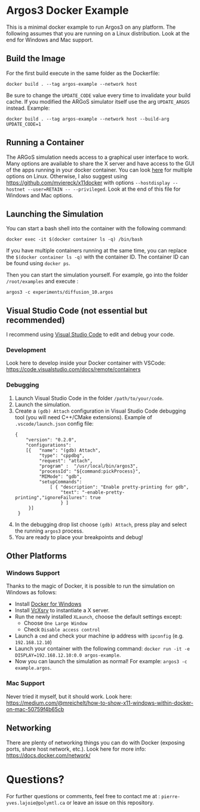 # Argos3 Docker Example
This is a minimal docker example to run Argos3 on any platform.
The following assumes that you are running on a Linux distribution.
Look at the end for Windows and Mac support.

## Build the Image
For the first build execute in the same folder as the Dockerfile: 
```
docker build . --tag argos-example --network host
```
Be sure to change the `UPDATE_CODE` value every time to invalidate your build
cache. 
If you modified the ARGoS simulator itself use the arg `UPDATE_ARGOS` instead.
Example:
```
docker build . --tag argos-example --network host --build-arg UPDATE_CODE=1
```
## Running a Container
The ARGoS simulation needs access to a graphical user interface to work. 
Many options are available to share the X server and have access to the GUI of the apps running in your
docker container.
You can look [here](http://wiki.ros.org/docker/Tutorials/GUI) for multiple options on Linux.
Otherwise, I also suggest using https://github.com/mviereck/x11docker with options `--hostdisplay --hostnet --user=RETAIN -- --privileged`. 
Look at the end of this file for Windows and Mac options.

## Launching the Simulation
You can start a bash shell into the container with the following command: 
```
docker exec -it $(docker container ls -q) /bin/bash
```
If you have multiple containers running at the same time, you can replace the `$(docker container ls -q)` with the container ID. The container ID can be found using `docker ps`. 

Then you can start the simulation yourself.
For example, go into the folder `/root/examples`
and execute :
```
argos3 -c experiments/diffusion_10.argos
```
## Visual Studio Code (not essential but recommended)
I recommend using [Visual Studio Code](https://code.visualstudio.com/) to edit
and debug your code.

### Development
Look here to develop inside your Docker container with VSCode:
https://code.visualstudio.com/docs/remote/containers

### Debugging
1. Launch Visual Studio Code in the folder `/path/to/your/code`.
2. Launch the simulation.
3. Create a `(gdb) Attach` configuration in Visual Studio Code debugging tool
   (you will need C++/CMake extensions). Example of `.vscode/launch.json` config
   file:
   ```
   {
       "version": "0.2.0",
       "configurations": 
       [{   "name": "(gdb) Attach",
            "type": "cppdbg", 
            "request": "attach", 
            "program" :  "/usr/local/bin/argos3", 
            "processId": "${command:pickProcess}",
            "MIMode": "gdb", 
            "setupCommands": 
                [ { "description": "Enable pretty-printing for gdb", 
                    "text": "-enable-pretty-printing","ignoreFailures": true
                    } ]
        }]
    }
   ``` 
4. In the debugging drop list choose `(gdb) Attach`, press play and select the running `argos3` process.
5. You are ready to place your breakpoints and debug!

## Other Platforms

### Windows Support
Thanks to the magic of Docker, it is possible to run the simulation on Windows as follows:
- Install [Docker for Windows](https://docs.docker.com/get-docker/)
- Install [VcXsrv](https://sourceforge.net/projects/vcxsrv/) to instantiate a X server.
- Run the newly installed `XLaunch`, choose the default settings except:
    - Choose `One Large Window`
    - Check `Disable access control`
- Launch a `cmd` and check your machine ip address with `ipconfig` (e.g. `192.168.12.10`)
- Launch your container with the following command: `docker run -it -e DISPLAY=192.168.12.10:0.0 argos-example`.
- Now you can launch the simulation as normal! For example: `argos3 -c
  example.argos`.

### Mac Support
Never tried it myself, but it should work. Look here: https://medium.com/@mreichelt/how-to-show-x11-windows-within-docker-on-mac-50759f4b65cb

## Networking
There are plenty of networking things you can do with Docker (exposing ports,
share host network, etc.). Look here for more info: https://docs.docker.com/network/
# Questions?
For further questions or comments, feel free to contact me at :
`pierre-yves.lajoie@polymtl.ca` or leave an issue on this repository.
